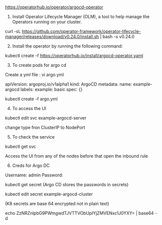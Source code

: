 https://operatorhub.io/operator/argocd-operator


1. Install Operator Lifecycle Manager (OLM), a tool to help manage the Operators running on your cluster.

curl -sL https://github.com/operator-framework/operator-lifecycle-manager/releases/download/v0.24.0/install.sh | bash -s v0.24.0


2. Install the operator by running the following command:

kubectl create -f https://operatorhub.io/install/argocd-operator.yaml

3. To create pods for argo cd

Create a yml file : vi argo.yml

apiVersion: argoproj.io/v1alpha1
kind: ArgoCD
metadata:
  name: example-argocd
  labels:
    example: basic
spec: {}

kubectl create -f argo.yml

4. To access the UI 

kubectl edit svc example-argocd-server

change type fron ClusterIP to NodePort

5. To check the service

kubectl get svc

Access the UI from any of the nodes before that open the inbound rule


6. Creds for Argo DC

Username: admin
Password:

kubectl get secret
(Argo CD stores the passwords in secrets)

kubectl edit secret example-argocd-cluster

(K8 secrets are base 64 encrypted not in plain text)

echo ZzNRZnlpbG9PWmgwdTJVTTVObUpIYjZMVENxc1J0YXY= | base64 -d

